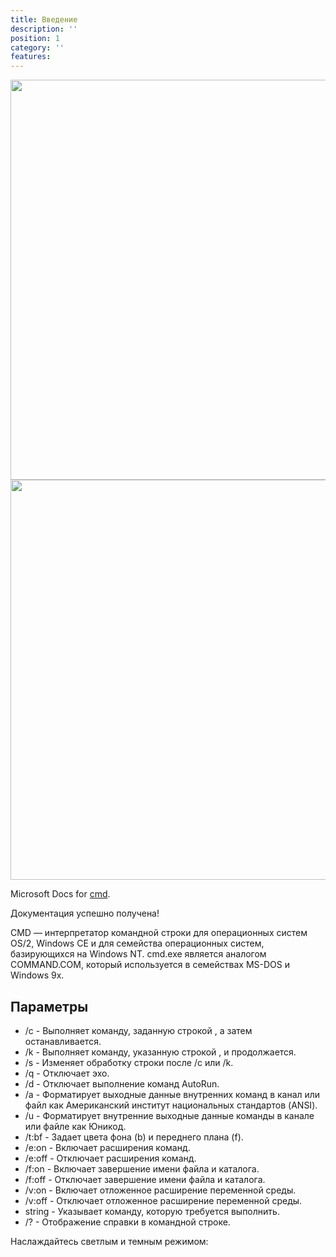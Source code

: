 ```yaml
---
title: Введение
description: ''
position: 1
category: ''
features:
---
```


<img src="/preview.png" class="light-img" width="1280" height="640" alt=""/>
<img src="/preview-dark.png" class="dark-img" width="1280" height="640" alt=""/>

Microsoft Docs for [cmd](https://docs.microsoft.com/en-us/windows-server/administration/windows-commands/cmd).

<alert type="success">

Документация успешно получена!

</alert>

CMD — интерпретатор командной строки для операционных систем OS/2, Windows CE и для семейства операционных систем, базирующихся на Windows NT. cmd.exe является аналогом COMMAND.COM, который используется в семействах MS-DOS и Windows 9x.

## Параметры

- /c - Выполняет команду, заданную строкой , а затем останавливается.
- /k - Выполняет команду, указанную строкой , и продолжается.
- /s - Изменяет обработку строки после /c или /k.
- /q - Отключает эхо.
- /d - Отключает выполнение команд AutoRun.
- /a - Форматирует выходные данные внутренних команд в канал или файл как Американский институт национальных стандартов (ANSI).
- /u - Форматирует внутренние выходные данные команды в канале или файле как Юникод.
- /t:bf - Задает цвета фона (b) и переднего плана (f).
- /e:on - Включает расширения команд.
- /e:off - Отключает расширения команд.
- /f:on - Включает завершение имени файла и каталога.
- /f:off - Отключает завершение имени файла и каталога.
- /v:on - Включает отложенное расширение переменной среды.
- /v:off - Отключает отложенное расширение переменной среды.
- string - Указывает команду, которую требуется выполнить.
- /? - Отображение справки в командной строке.

<p class="flex items-center">Наслаждайтесь светлым и темным режимом:&nbsp;<app-color-switcher class="inline-flex ml-2"></app-color-switcher></p>
